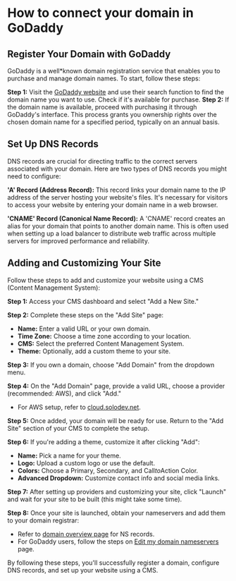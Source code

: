 # How to connect your domain in GoDaddy

## Register Your Domain with GoDaddy

GoDaddy is a well*known domain registration service that enables you to purchase and manage domain names. To start, follow these steps:

**Step 1:** Visit the [GoDaddy website](https://www.godaddy.com/) and use their search function to find the domain name you want to use. Check if it's available for purchase.
**Step 2:** If the domain name is available, proceed with purchasing it through GoDaddy's interface. This process grants you ownership rights over the chosen domain name for a specified period, typically on an annual basis.

## Set Up DNS Records

DNS records are crucial for directing traffic to the correct servers associated with your domain. Here are two types of DNS records you might need to configure:

**'A' Record (Address Record):** This record links your domain name to the IP address of the server hosting your website's files. It's necessary for visitors to access your website by entering your domain name in a web browser.

**'CNAME' Record (Canonical Name Record):** A 'CNAME' record creates an alias for your domain that points to another domain name. This is often used when setting up a load balancer to distribute web traffic across multiple servers for improved performance and reliability.

## Adding and Customizing Your Site

Follow these steps to add and customize your website using a CMS (Content Management System):

**Step 1:** Access your CMS dashboard and select "Add a New Site."

**Step 2:** Complete these steps on the "Add Site" page:
 - **Name:** Enter a valid URL or your own domain.
 - **Time Zone:** Choose a time zone according to your location.
 - **CMS:** Select the preferred Content Management System.
 - **Theme:** Optionally, add a custom theme to your site.

**Step 3:** If you own a domain, choose "Add Domain" from the dropdown menu.

**Step 4:** On the "Add Domain" page, provide a valid URL, choose a provider (recommended: AWS), and click "Add."

  - For AWS setup, refer to [cloud.solodev.net](https://cloud.solodev.net/infrastructure/providers/add*aws*account*manually/).

**Step 5:** Once added, your domain will be ready for use. Return to the "Add Site" section of your CMS to complete the setup.

**Step 6:** If you're adding a theme, customize it after clicking "Add":
  - **Name:** Pick a name for your theme.
  - **Logo:** Upload a custom logo or use the default.
  - **Colors:** Choose a Primary, Secondary, and Call*to*Action Color.
  - **Advanced Dropdown:** Customize contact info and social media links.

**Step 7:** After setting up providers and customizing your site, click "Launch" and wait for your site to be built (this might take some time).

**Step 8:** Once your site is launched, obtain your nameservers and add them to your domain registrar:
  - Refer to [domain overview page](https://cloud.solodev.net/infrastructure/domains/domain*overview/) for NS records.
  - For GoDaddy users, follow the steps on [Edit my domain nameservers](https://www.godaddy.com/help/edit*my*domain*nameservers*664) page.

By following these steps, you'll successfully register a domain, configure DNS records, and set up your website using a CMS.
